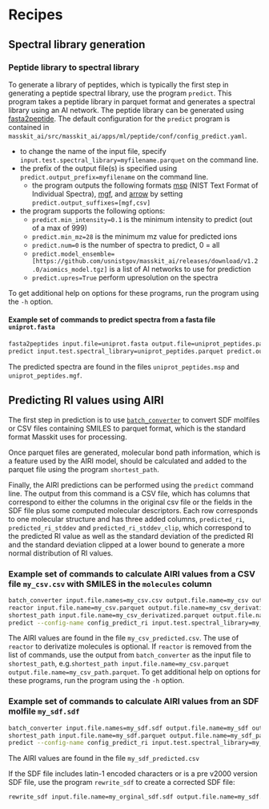 # Recipes

## Spectral library generation

### Peptide library to spectral library

To generate a library of peptides, which is typically the first step in generating a peptide
spectral library, use the program `predict`. This program takes a peptide library in parquet
format and generates a spectral library using an AI network.  The peptide library can be generated using
[fasta2peptide](https://pages.nist.gov/masskit/recipes.html#protein-sequences-to-peptide-library).
The default configuration for the `predict` program is contained in
`masskit_ai/src/masskit_ai/apps/ml/peptide/conf/config_predict.yaml`.

* to change the name of the input file, specify `input.test.spectral_library=myfilename.parquet` on the
command line.
* the prefix of the output file(s) is specified using `predict.output_prefix=myfilename` on
the command line.
  * the program outputs the following formats [msp](https://chemdata.nist.gov/dokuwiki/lib/exe/fetch.php?media=chemdata:nist17:nistms_ver23man.pdf) (NIST Text Format of Individual Spectra), [mgf](http://www.matrixscience.com/help/data_file_help.html#GEN), and [arrow](https://arrow.apache.org/docs/python/feather.html) by setting `predict.output_suffixes=[mgf,csv]`
* the program supports the following options:
  * `predict.min_intensity=0.1` is the minimum intensity to predict (out of a max of 999)
  * `predict.min_mz=28` is the minimum mz value for predicted ions
  * `predict.num=0` is the number of spectra to predict, 0 = all
  * `predict.model_ensemble=[https://github.com/usnistgov/masskit_ai/releases/download/v1.2.0/aiomics_model.tgz]` is a list of AI networks to use for prediction
  * `predict.upres=True` perform upresolution on the spectra

To get additional help on options for these programs, run the program using the `-h` option.

#### Example set of commands to predict spectra from a fasta file `uniprot.fasta`

```bash
fasta2peptides input.file=uniprot.fasta output.file=uniprot_peptides.parquet
predict input.test.spectral_library=uniprot_peptides.parquet predict.output_prefix=uniprot_peptides predict.output_suffixes=[mgf,msp]
```

The predicted spectra are found in the files `uniprot_peptides.msp` and `uniprot_peptides.mgf`.

## Predicting RI values using AIRI

The first step in prediction is to use [`batch_converter`](https://pages.nist.gov/masskit/recipes.html#library-import) to convert SDF molfiles or CSV files containing SMILES to parquet format,
which is the standard format Masskit uses for processing.

Once parquet files are generated, molecular bond path information, which is a feature used by the
AIRI model, should be calculated and added to the parquet file using the program `shortest_path`.

Finally, the AIRI predictions can be performed using the `predict` command line.
The output from this command is a CSV file, which has columns that correspond to either the columns
in the original csv file or the fields in the SDF file plus some computed molecular descriptors.
Each row corresponds to one molecular structure and has three added columns, `predicted_ri`, `predicted_ri_stddev` and `predicted_ri_stddev_clip`, which correspond to the predicted RI value as well as the standard deviation of the predicted RI and the standard deviation clipped at a lower bound
to generate a more normal distribution of RI values.

### Example set of commands to calculate AIRI values from a CSV file `my_csv.csv` with SMILES in the `molecules` column

```bash
batch_converter input.file.names=my_csv.csv output.file.name=my_csv output.file.types=[parquet] conversion.csv.smiles_column_name=molecules
reactor input.file.name=my_csv.parquet output.file.name=my_csv_derivatized.parquet conversion.num_tautomers=5 conversion.mass_range=[0,5000] conversion.reactant_names=[trimethylsilylation] 
shortest_path input.file.name=my_csv_derivatized.parquet output.file.name=my_csv_path.parquet
predict --config-name config_predict_ri input.test.spectral_library=my_csv_path.parquet predict.output_prefix=my_csv_predicted predict.output_suffixes=[csv]
```

The AIRI values are found in the file `my_csv_predicted.csv`. The use of `reactor` to derivatize molecules is optional.
If `reactor` is removed from the list of commands, use the output from `batch_converter`
as the input file to `shortest_path`, e.g.`shortest_path input.file.name=my_csv.parquet output.file.name=my_csv_path.parquet`.
To get additional help on options for these programs, run the program using the `-h` option.

### Example set of commands to calculate AIRI values from an SDF molfile `my_sdf.sdf`

```bash
batch_converter input.file.names=my_sdf.sdf output.file.name=my_sdf output.file.types=[parquet]
shortest_path input.file.name=my_sdf.parquet output.file.name=my_sdf_path.parquet
predict --config-name config_predict_ri input.test.spectral_library=my_sdf_path.parquet predict.output_prefix=my_sdf_predicted predict.output_suffixes=[csv]
```

The AIRI values are found in the file `my_sdf_predicted.csv`

If the SDF file includes latin-1 encoded characters or is a pre v2000 version SDF file,
use the program `rewrite_sdf` to create a corrected SDF file:

```bash
rewrite_sdf input.file.name=my_orginal_sdf.sdf output.file.name=my_sdf.sdf
```



